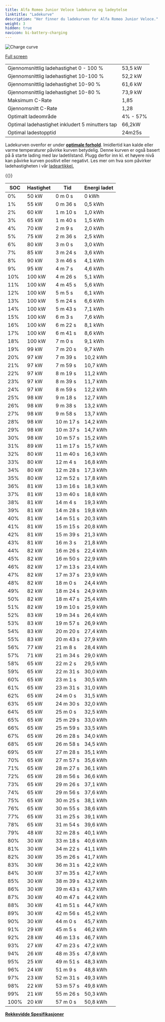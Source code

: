 ```yaml
---
title: Alfa Romeo Junior Veloce ladekurve og ladeytelse
linktitle: "Ladekurve"
description: "Her finner du ladekurven for Alfa Romeo Junior Veloce."
weight: 3
hidden: true
navicon: bi-battery-charging
---
```

<!-- markdownlint-disable MD033 -->
<img src="/images/models/alfa_romeo/junior/junior_veloce/chargingcurve.svg" alt="Charge curve" class="img-fluid">

[Full screen](/images/models/alfa_romeo/junior/junior_veloce/chargingcurve.svg)


<table class="table table-striped border">
<tbody>
<tr>
<td>Gjennomsnittlig ladehastighet 0 - 100 %</td><td>53,5 kW</td>
</tr>
<tr>
<td>Gjennomsnittlig ladehastighet 10-100 %</td><td>52,2 kW</td>
</tr>
<tr>
<td>Gjennomsnittlig ladehastighet 10-90 %</td><td>61,6 kW</td>
</tr>
<tr>
<td>Gjennomsnittlig ladehastighet 10-80 %</td><td>73,9 kW</td>
</tr>
<tr>
<td>Maksimum C-Rate</td><td>1,85</td>
</tr>
<tr>
<td>Gjennomsnitt C-Rate</td><td>1,28</td>
</tr>
<tr>
<td>Optimalt ladeområde</td><td>4% - 57%</td>
</tr>
<tr>
<td>Optimal ladehastighet inkludert 5 minutters tap</td><td>66,2kW</td>
</tr>
<tr>
<td>Optimal ladestopptid</td><td>24m25s</td>
</tr>
</tbody>
</table>


Ladekurven ovenfor er under **[optimale forhold](../../../../../technology/battery/charging/#temperatur)**. Imidlertid kan kalde eller varme temperaturer påvirke kurven betydelig. Denne kurven er også basert på å starte lading med lav ladetilstand. Plugg derfor inn kl. et høyere nivå kan påvirke kurven positivt eller negativt. Les mer om hva som påvirker ladehastigheten i vår [ladeartikkel.](../../../../../technology/battery/charging/)


{{<evkxdisplayaddarticle />}}
<table class="table table-striped border">
<thead>
<tr><th>SOC</th><th>Hastighet</th><th>Tid</th><th>Energi ladet</th></tr>
</thead>
<tbody>
<tr>
<td>0%</td><td>50 kW</td><td> 0 m 0 s </td><td>0 kWh </td>
</tr>
<tr>
<td>1%</td><td>55 kW</td><td> 0 m 36 s </td><td>0,5 kWh </td>
</tr>
<tr>
<td>2%</td><td>60 kW</td><td> 1 m 10 s </td><td>1,0 kWh </td>
</tr>
<tr>
<td>3%</td><td>65 kW</td><td> 1 m 40 s </td><td>1,5 kWh </td>
</tr>
<tr>
<td>4%</td><td>70 kW</td><td> 2 m 9 s </td><td>2,0 kWh </td>
</tr>
<tr>
<td>5%</td><td>75 kW</td><td> 2 m 36 s </td><td>2,5 kWh </td>
</tr>
<tr>
<td>6%</td><td>80 kW</td><td> 3 m 0 s </td><td>3,0 kWh </td>
</tr>
<tr>
<td>7%</td><td>85 kW</td><td> 3 m 24 s </td><td>3,6 kWh </td>
</tr>
<tr>
<td>8%</td><td>90 kW</td><td> 3 m 46 s </td><td>4,1 kWh </td>
</tr>
<tr>
<td>9%</td><td>95 kW</td><td> 4 m 7 s </td><td>4,6 kWh </td>
</tr>
<tr>
<td>10%</td><td>100 kW</td><td> 4 m 26 s </td><td>5,1 kWh </td>
</tr>
<tr>
<td>11%</td><td>100 kW</td><td> 4 m 45 s </td><td>5,6 kWh </td>
</tr>
<tr>
<td>12%</td><td>100 kW</td><td> 5 m 5 s </td><td>6,1 kWh </td>
</tr>
<tr>
<td>13%</td><td>100 kW</td><td> 5 m 24 s </td><td>6,6 kWh </td>
</tr>
<tr>
<td>14%</td><td>100 kW</td><td> 5 m 43 s </td><td>7,1 kWh </td>
</tr>
<tr>
<td>15%</td><td>100 kW</td><td> 6 m 3 s </td><td>7,6 kWh </td>
</tr>
<tr>
<td>16%</td><td>100 kW</td><td> 6 m 22 s </td><td>8,1 kWh </td>
</tr>
<tr>
<td>17%</td><td>100 kW</td><td> 6 m 41 s </td><td>8,6 kWh </td>
</tr>
<tr>
<td>18%</td><td>100 kW</td><td> 7 m 0 s </td><td>9,1 kWh </td>
</tr>
<tr>
<td>19%</td><td>99 kW</td><td> 7 m 20 s </td><td>9,7 kWh </td>
</tr>
<tr>
<td>20%</td><td>97 kW</td><td> 7 m 39 s </td><td>10,2 kWh </td>
</tr>
<tr>
<td>21%</td><td>97 kW</td><td> 7 m 59 s </td><td>10,7 kWh </td>
</tr>
<tr>
<td>22%</td><td>97 kW</td><td> 8 m 19 s </td><td>11,2 kWh </td>
</tr>
<tr>
<td>23%</td><td>97 kW</td><td> 8 m 39 s </td><td>11,7 kWh </td>
</tr>
<tr>
<td>24%</td><td>97 kW</td><td> 8 m 59 s </td><td>12,2 kWh </td>
</tr>
<tr>
<td>25%</td><td>98 kW</td><td> 9 m 18 s </td><td>12,7 kWh </td>
</tr>
<tr>
<td>26%</td><td>98 kW</td><td> 9 m 38 s </td><td>13,2 kWh </td>
</tr>
<tr>
<td>27%</td><td>98 kW</td><td> 9 m 58 s </td><td>13,7 kWh </td>
</tr>
<tr>
<td>28%</td><td>98 kW</td><td> 10 m 17 s </td><td>14,2 kWh </td>
</tr>
<tr>
<td>29%</td><td>98 kW</td><td> 10 m 37 s </td><td>14,7 kWh </td>
</tr>
<tr>
<td>30%</td><td>98 kW</td><td> 10 m 57 s </td><td>15,2 kWh </td>
</tr>
<tr>
<td>31%</td><td>89 kW</td><td> 11 m 17 s </td><td>15,7 kWh </td>
</tr>
<tr>
<td>32%</td><td>80 kW</td><td> 11 m 40 s </td><td>16,3 kWh </td>
</tr>
<tr>
<td>33%</td><td>80 kW</td><td> 12 m 4 s </td><td>16,8 kWh </td>
</tr>
<tr>
<td>34%</td><td>80 kW</td><td> 12 m 28 s </td><td>17,3 kWh </td>
</tr>
<tr>
<td>35%</td><td>80 kW</td><td> 12 m 52 s </td><td>17,8 kWh </td>
</tr>
<tr>
<td>36%</td><td>81 kW</td><td> 13 m 16 s </td><td>18,3 kWh </td>
</tr>
<tr>
<td>37%</td><td>81 kW</td><td> 13 m 40 s </td><td>18,8 kWh </td>
</tr>
<tr>
<td>38%</td><td>81 kW</td><td> 14 m 4 s </td><td>19,3 kWh </td>
</tr>
<tr>
<td>39%</td><td>81 kW</td><td> 14 m 28 s </td><td>19,8 kWh </td>
</tr>
<tr>
<td>40%</td><td>81 kW</td><td> 14 m 51 s </td><td>20,3 kWh </td>
</tr>
<tr>
<td>41%</td><td>81 kW</td><td> 15 m 15 s </td><td>20,8 kWh </td>
</tr>
<tr>
<td>42%</td><td>81 kW</td><td> 15 m 39 s </td><td>21,3 kWh </td>
</tr>
<tr>
<td>43%</td><td>81 kW</td><td> 16 m 3 s </td><td>21,8 kWh </td>
</tr>
<tr>
<td>44%</td><td>82 kW</td><td> 16 m 26 s </td><td>22,4 kWh </td>
</tr>
<tr>
<td>45%</td><td>82 kW</td><td> 16 m 50 s </td><td>22,9 kWh </td>
</tr>
<tr>
<td>46%</td><td>82 kW</td><td> 17 m 13 s </td><td>23,4 kWh </td>
</tr>
<tr>
<td>47%</td><td>82 kW</td><td> 17 m 37 s </td><td>23,9 kWh </td>
</tr>
<tr>
<td>48%</td><td>82 kW</td><td> 18 m 0 s </td><td>24,4 kWh </td>
</tr>
<tr>
<td>49%</td><td>82 kW</td><td> 18 m 24 s </td><td>24,9 kWh </td>
</tr>
<tr>
<td>50%</td><td>82 kW</td><td> 18 m 47 s </td><td>25,4 kWh </td>
</tr>
<tr>
<td>51%</td><td>82 kW</td><td> 19 m 10 s </td><td>25,9 kWh </td>
</tr>
<tr>
<td>52%</td><td>83 kW</td><td> 19 m 34 s </td><td>26,4 kWh </td>
</tr>
<tr>
<td>53%</td><td>83 kW</td><td> 19 m 57 s </td><td>26,9 kWh </td>
</tr>
<tr>
<td>54%</td><td>83 kW</td><td> 20 m 20 s </td><td>27,4 kWh </td>
</tr>
<tr>
<td>55%</td><td>83 kW</td><td> 20 m 43 s </td><td>27,9 kWh </td>
</tr>
<tr>
<td>56%</td><td>77 kW</td><td> 21 m 8 s </td><td>28,4 kWh </td>
</tr>
<tr>
<td>57%</td><td>71 kW</td><td> 21 m 34 s </td><td>29,0 kWh </td>
</tr>
<tr>
<td>58%</td><td>65 kW</td><td> 22 m 2 s </td><td>29,5 kWh </td>
</tr>
<tr>
<td>59%</td><td>65 kW</td><td> 22 m 31 s </td><td>30,0 kWh </td>
</tr>
<tr>
<td>60%</td><td>65 kW</td><td> 23 m 1 s </td><td>30,5 kWh </td>
</tr>
<tr>
<td>61%</td><td>65 kW</td><td> 23 m 31 s </td><td>31,0 kWh </td>
</tr>
<tr>
<td>62%</td><td>65 kW</td><td> 24 m 0 s </td><td>31,5 kWh </td>
</tr>
<tr>
<td>63%</td><td>65 kW</td><td> 24 m 30 s </td><td>32,0 kWh </td>
</tr>
<tr>
<td>64%</td><td>65 kW</td><td> 25 m 0 s </td><td>32,5 kWh </td>
</tr>
<tr>
<td>65%</td><td>65 kW</td><td> 25 m 29 s </td><td>33,0 kWh </td>
</tr>
<tr>
<td>66%</td><td>65 kW</td><td> 25 m 59 s </td><td>33,5 kWh </td>
</tr>
<tr>
<td>67%</td><td>65 kW</td><td> 26 m 28 s </td><td>34,0 kWh </td>
</tr>
<tr>
<td>68%</td><td>65 kW</td><td> 26 m 58 s </td><td>34,5 kWh </td>
</tr>
<tr>
<td>69%</td><td>65 kW</td><td> 27 m 28 s </td><td>35,1 kWh </td>
</tr>
<tr>
<td>70%</td><td>65 kW</td><td> 27 m 57 s </td><td>35,6 kWh </td>
</tr>
<tr>
<td>71%</td><td>65 kW</td><td> 28 m 27 s </td><td>36,1 kWh </td>
</tr>
<tr>
<td>72%</td><td>65 kW</td><td> 28 m 56 s </td><td>36,6 kWh </td>
</tr>
<tr>
<td>73%</td><td>65 kW</td><td> 29 m 26 s </td><td>37,1 kWh </td>
</tr>
<tr>
<td>74%</td><td>65 kW</td><td> 29 m 56 s </td><td>37,6 kWh </td>
</tr>
<tr>
<td>75%</td><td>65 kW</td><td> 30 m 25 s </td><td>38,1 kWh </td>
</tr>
<tr>
<td>76%</td><td>65 kW</td><td> 30 m 55 s </td><td>38,6 kWh </td>
</tr>
<tr>
<td>77%</td><td>65 kW</td><td> 31 m 25 s </td><td>39,1 kWh </td>
</tr>
<tr>
<td>78%</td><td>65 kW</td><td> 31 m 54 s </td><td>39,6 kWh </td>
</tr>
<tr>
<td>79%</td><td>48 kW</td><td> 32 m 28 s </td><td>40,1 kWh </td>
</tr>
<tr>
<td>80%</td><td>30 kW</td><td> 33 m 18 s </td><td>40,6 kWh </td>
</tr>
<tr>
<td>81%</td><td>30 kW</td><td> 34 m 22 s </td><td>41,1 kWh </td>
</tr>
<tr>
<td>82%</td><td>30 kW</td><td> 35 m 26 s </td><td>41,7 kWh </td>
</tr>
<tr>
<td>83%</td><td>30 kW</td><td> 36 m 31 s </td><td>42,2 kWh </td>
</tr>
<tr>
<td>84%</td><td>30 kW</td><td> 37 m 35 s </td><td>42,7 kWh </td>
</tr>
<tr>
<td>85%</td><td>30 kW</td><td> 38 m 39 s </td><td>43,2 kWh </td>
</tr>
<tr>
<td>86%</td><td>30 kW</td><td> 39 m 43 s </td><td>43,7 kWh </td>
</tr>
<tr>
<td>87%</td><td>30 kW</td><td> 40 m 47 s </td><td>44,2 kWh </td>
</tr>
<tr>
<td>88%</td><td>30 kW</td><td> 41 m 51 s </td><td>44,7 kWh </td>
</tr>
<tr>
<td>89%</td><td>30 kW</td><td> 42 m 56 s </td><td>45,2 kWh </td>
</tr>
<tr>
<td>90%</td><td>30 kW</td><td> 44 m 0 s </td><td>45,7 kWh </td>
</tr>
<tr>
<td>91%</td><td>29 kW</td><td> 45 m 5 s </td><td>46,2 kWh </td>
</tr>
<tr>
<td>92%</td><td>28 kW</td><td> 46 m 13 s </td><td>46,7 kWh </td>
</tr>
<tr>
<td>93%</td><td>27 kW</td><td> 47 m 23 s </td><td>47,2 kWh </td>
</tr>
<tr>
<td>94%</td><td>26 kW</td><td> 48 m 35 s </td><td>47,8 kWh </td>
</tr>
<tr>
<td>95%</td><td>25 kW</td><td> 49 m 51 s </td><td>48,3 kWh </td>
</tr>
<tr>
<td>96%</td><td>24 kW</td><td> 51 m 9 s </td><td>48,8 kWh </td>
</tr>
<tr>
<td>97%</td><td>23 kW</td><td> 52 m 31 s </td><td>49,3 kWh </td>
</tr>
<tr>
<td>98%</td><td>22 kW</td><td> 53 m 57 s </td><td>49,8 kWh </td>
</tr>
<tr>
<td>99%</td><td>21 kW</td><td> 55 m 26 s </td><td>50,3 kWh </td>
</tr>
<tr>
<td>100%</td><td>20 kW</td><td> 57 m 0 s </td><td>50,8 kWh </td>
</tr>
</tbody>
</table>

<div class="mt-3 mb-3">
<a href="../rangeandconsumption/" class="text-decoration-none text-black">
<strong><i class="bi-arrow-left"></i> Rekkevidde </strong>
</a>
<a href="../specifications/" class="text-decoration-none text-black float-end">
<strong>Spesifikasjoner <i class="bi-arrow-right"></i></strong>
</a>
</div>
